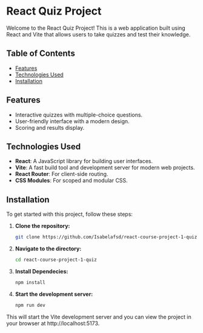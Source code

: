# React Quiz Project

Welcome to the React Quiz Project! This is a web application built using React and Vite that allows users to take quizzes and test their knowledge.

## Table of Contents

- [Features](#features)
- [Technologies Used](#technologies-used)
- [Installation](#installation)

## Features

- Interactive quizzes with multiple-choice questions.
- User-friendly interface with a modern design.
- Scoring and results display.

## Technologies Used

- **React**: A JavaScript library for building user interfaces.
- **Vite**: A fast build tool and development server for modern web projects.
- **React Router**: For client-side routing.
- **CSS Modules**: For scoped and modular CSS.

## Installation

To get started with this project, follow these steps:

1. **Clone the repository:**

   ```bash
   git clone https://github.com/Isabelafsd/react-course-project-1-quiz.git
   ```

2. **Navigate to the directory:**

   ```bash
   cd react-course-project-1-quiz
   ```
3. **Install Dependecies:**

   ```bash
   npm install
   ```
4. **Start the development server:**

    ```bash
    npm run dev
    ``` 

This will start the Vite development server and you can view the project in your browser at http://localhost:5173.